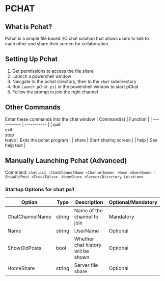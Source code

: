# PCHAT

## What is Pchat?
Pchat is a simple file based I/O chat solution that allows users to talk to each other and share their screen for collaboration.

## Setting Up Pchat
1. Get permissions to access the file share
2. Launch a powershell window
3. Navigate to the pchat directory, then to the `chat` subdirectory
4. Run `Launch_pChat.ps1` in the powershell window to start pChat
5. Follow the prompt to join the right channel

## Other Commands
Enter these commands into the chat window
| Command(s) | Function |
| ----------- |  ----------- |
| quit<br/>exit<br/>stop<br/>leave | Exits the pchat program |
| share | Start sharing screen |
| help | See help text |

## Manually Launching Pchat (Advanced)
Command: `chat.ps1 -ChatChannelName <ChannelName> -Name <UserName> -ShowOldPost <True/False> -HomeShare <Server/Directory Location>`
### Startup Options for chat.ps1
| Option | Type | Description | Optional/Mandatory | 
| ----------- | ----------- | ----------- | ----------- |
| ChatChannelName | string | Name of the channel to join  | Mandatory |
| Name | string | UserName | Optional |
| ShowOldPosts | bool | Whether chat history will be shown | Optional |
| HomeShare | string | Server file share | Optional |

